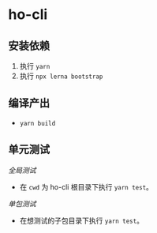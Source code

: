 # ho-cli

## 安装依赖

1. 执行 `yarn`
2. 执行 `npx lerna bootstrap`

## 编译产出

- `yarn build`

## 单元测试

*全局测试*
- 在 `cwd` 为 ho-cli 根目录下执行 `yarn test`。

*单包测试*  
- 在想测试的子包目录下执行 `yarn test`。
